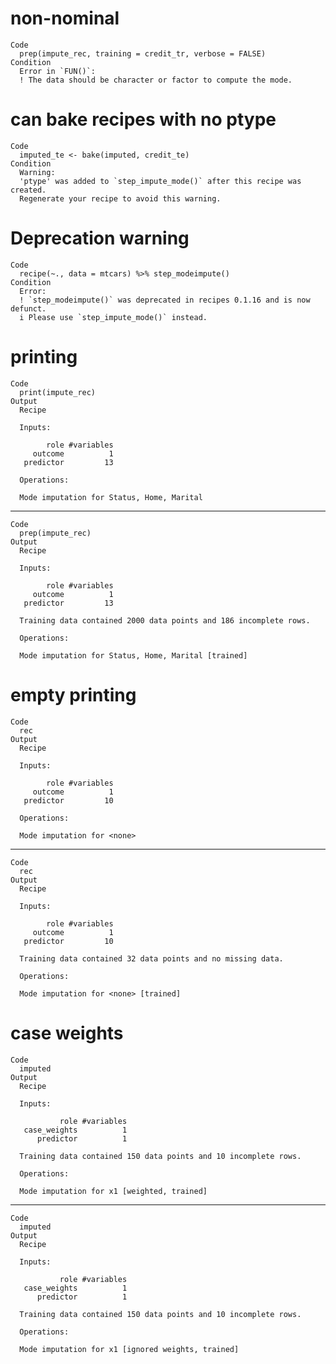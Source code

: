 # non-nominal

    Code
      prep(impute_rec, training = credit_tr, verbose = FALSE)
    Condition
      Error in `FUN()`:
      ! The data should be character or factor to compute the mode.

# can bake recipes with no ptype

    Code
      imputed_te <- bake(imputed, credit_te)
    Condition
      Warning:
      'ptype' was added to `step_impute_mode()` after this recipe was created.
      Regenerate your recipe to avoid this warning.

# Deprecation warning

    Code
      recipe(~., data = mtcars) %>% step_modeimpute()
    Condition
      Error:
      ! `step_modeimpute()` was deprecated in recipes 0.1.16 and is now defunct.
      i Please use `step_impute_mode()` instead.

# printing

    Code
      print(impute_rec)
    Output
      Recipe
      
      Inputs:
      
            role #variables
         outcome          1
       predictor         13
      
      Operations:
      
      Mode imputation for Status, Home, Marital

---

    Code
      prep(impute_rec)
    Output
      Recipe
      
      Inputs:
      
            role #variables
         outcome          1
       predictor         13
      
      Training data contained 2000 data points and 186 incomplete rows. 
      
      Operations:
      
      Mode imputation for Status, Home, Marital [trained]

# empty printing

    Code
      rec
    Output
      Recipe
      
      Inputs:
      
            role #variables
         outcome          1
       predictor         10
      
      Operations:
      
      Mode imputation for <none>

---

    Code
      rec
    Output
      Recipe
      
      Inputs:
      
            role #variables
         outcome          1
       predictor         10
      
      Training data contained 32 data points and no missing data.
      
      Operations:
      
      Mode imputation for <none> [trained]

# case weights

    Code
      imputed
    Output
      Recipe
      
      Inputs:
      
               role #variables
       case_weights          1
          predictor          1
      
      Training data contained 150 data points and 10 incomplete rows. 
      
      Operations:
      
      Mode imputation for x1 [weighted, trained]

---

    Code
      imputed
    Output
      Recipe
      
      Inputs:
      
               role #variables
       case_weights          1
          predictor          1
      
      Training data contained 150 data points and 10 incomplete rows. 
      
      Operations:
      
      Mode imputation for x1 [ignored weights, trained]

